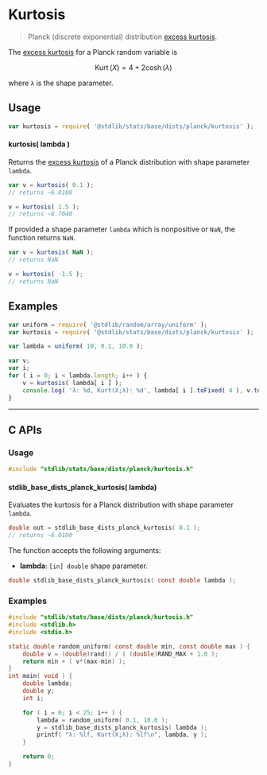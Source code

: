 <!--

@license Apache-2.0

Copyright (c) 2025 The Stdlib Authors.

Licensed under the Apache License, Version 2.0 (the "License");
you may not use this file except in compliance with the License.
You may obtain a copy of the License at

   http://www.apache.org/licenses/LICENSE-2.0

Unless required by applicable law or agreed to in writing, software
distributed under the License is distributed on an "AS IS" BASIS,
WITHOUT WARRANTIES OR CONDITIONS OF ANY KIND, either express or implied.
See the License for the specific language governing permissions and
limitations under the License.

-->

# Kurtosis

> Planck (discrete exponential) distribution [excess kurtosis][kurtosis].

<!-- Section to include introductory text. Make sure to keep an empty line after the intro `section` element and another before the `/section` close. -->

<section class="intro">

The [excess kurtosis][kurtosis] for a Planck random variable is

<!-- <equation class="equation" label="eq:planck_kurtosis" align="center" raw="\mathop{\mathrm{Kurt}}\left( X \right) = 4 + 2 \cosh(\lambda)" alt="Excess kurtosis for a Planck distribution."> -->

```math
\mathop{\mathrm{Kurt}}\left( X \right) = 4 + 2 \cosh(\lambda)
```

<!-- </equation> -->

where `λ` is the shape parameter.

</section>

<!-- /.intro -->

<!-- Package usage documentation. -->

<section class="usage">

## Usage

```javascript
var kurtosis = require( '@stdlib/stats/base/dists/planck/kurtosis' );
```

#### kurtosis( lambda )

Returns the [excess kurtosis][kurtosis] of a Planck distribution with shape parameter `lambda`.

```javascript
var v = kurtosis( 0.1 );
// returns ~6.0100

v = kurtosis( 1.5 );
// returns ~8.7048
```

If provided a shape parameter `lambda` which is nonpositive or `NaN`, the function returns `NaN`.

```javascript
var v = kurtosis( NaN );
// returns NaN

v = kurtosis( -1.5 );
// returns NaN
```

</section>

<!-- /.usage -->

<!-- Package usage notes. Make sure to keep an empty line after the `section` element and another before the `/section` close. -->

<section class="notes">

</section>

<!-- /.notes -->

<!-- Package usage examples. -->

<section class="examples">

## Examples

<!-- eslint no-undef: "error" -->

```javascript
var uniform = require( '@stdlib/random/array/uniform' );
var kurtosis = require( '@stdlib/stats/base/dists/planck/kurtosis' );

var lambda = uniform( 10, 0.1, 10.0 );

var v;
var i;
for ( i = 0; i < lambda.length; i++ ) {
    v = kurtosis( lambda[ i ] );
    console.log( 'λ: %d, Kurt(X;λ): %d', lambda[ i ].toFixed( 4 ), v.toFixed( 4 ) );
}
```

</section>

<!-- /.examples -->

<!-- Section to include cited references. If references are included, add a horizontal rule *before* the section. Make sure to keep an empty line after the `section` element and another before the `/section` close. -->

<section class="references">

</section>

<!-- /.references -->

<!-- C interface documentation. -->

* * *

<section class="c">

## C APIs

<!-- Section to include introductory text. Make sure to keep an empty line after the intro `section` element and another before the `/section` close. -->

<section class="intro">

</section>

<!-- /.intro -->

<!-- C usage documentation. -->

<section class="usage">

### Usage

```c
#include "stdlib/stats/base/dists/planck/kurtosis.h"
```

#### stdlib_base_dists_planck_kurtosis( lambda)

Evaluates the kurtosis for a Planck distribution with shape parameter `lambda`.

```c
double out = stdlib_base_dists_planck_kurtosis( 0.1 );
// returns ~6.0100
```

The function accepts the following arguments:

-   **lambda**: `[in] double` shape parameter.

```c
double stdlib_base_dists_planck_kurtosis( const double lambda );
```

</section>

<!-- /.usage -->

<!-- C API usage notes. Make sure to keep an empty line after the `section` element and another before the `/section` close. -->

<section class="notes">

</section>

<!-- /.notes -->

<!-- C API usage examples. -->

<section class="examples">

### Examples

```c
#include "stdlib/stats/base/dists/planck/kurtosis.h"
#include <stdlib.h>
#include <stdio.h>

static double random_uniform( const double min, const double max ) {
    double v = (double)rand() / ( (double)RAND_MAX + 1.0 );
    return min + ( v*(max-min) );
}
int main( void ) {
    double lambda;
    double y;
    int i;

    for ( i = 0; i < 25; i++ ) {
        lambda = random_uniform( 0.1, 10.0 );
        y = stdlib_base_dists_planck_kurtosis( lambda );
        printf( "λ: %lf, Kurt(X;λ): %lf\n", lambda, y );
    }

    return 0;
}
```

</section>

<!-- /.examples -->

</section>

<!-- /.c -->

<!-- Section for related `stdlib` packages. Do not manually edit this section, as it is automatically populated. -->

<section class="related">

</section>

<!-- /.related -->

<!-- Section for all links. Make sure to keep an empty line after the `section` element and another before the `/section` close. -->

<section class="links">

[kurtosis]: https://en.wikipedia.org/wiki/Kurtosis

</section>

<!-- /.links -->
